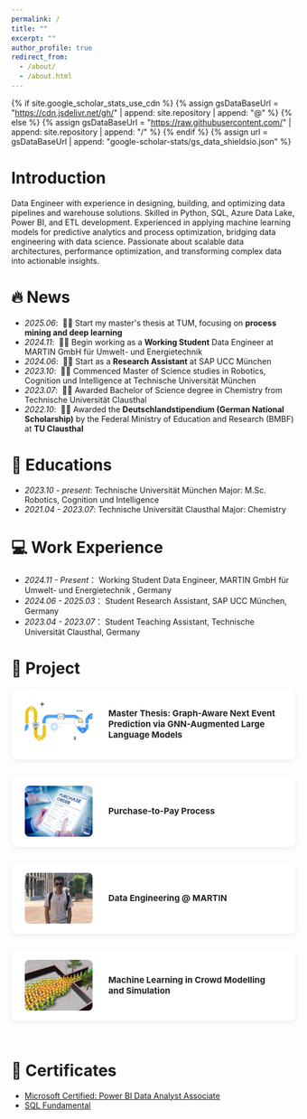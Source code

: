 ```yaml
---
permalink: /
title: ""
excerpt: ""
author_profile: true
redirect_from: 
  - /about/
  - /about.html
---
```


{% if site.google_scholar_stats_use_cdn %}
{% assign gsDataBaseUrl = "https://cdn.jsdelivr.net/gh/" | append: site.repository | append: "@" %}
{% else %}
{% assign gsDataBaseUrl = "https://raw.githubusercontent.com/" | append: site.repository | append: "/" %}
{% endif %}
{% assign url = gsDataBaseUrl | append: "google-scholar-stats/gs_data_shieldsio.json" %}

<span class='anchor' id='about-me'></span>

# Introduction

Data Engineer with experience in designing, building, and optimizing data pipelines and warehouse solutions. Skilled in Python, SQL, Azure Data Lake, Power BI, and ETL development. Experienced in applying machine learning models for predictive analytics and process optimization, bridging data engineering with data science. Passionate about scalable data architectures, performance optimization, and transforming complex data into actionable insights.

# 🔥 News
<span class='anchor' id='news'></span>
- *2025.06*: &nbsp;🎉🎉 Start my master's thesis at TUM, focusing on **process mining and deep learning**
- *2024.11*: &nbsp;🎉🎉 Begin working as a **Working Student** Data Engineer at MARTIN GmbH für Umwelt- und Energietechnik
- *2024.06*: &nbsp;🎉🎉 Start as a **Research Assistant** at SAP UCC München
- *2023.10*: &nbsp;🎉🎉 Commenced Master of Science studies in Robotics, Cognition und Intelligence at Technische Universität München
- *2023.07*: &nbsp;🎉🎉 Awarded Bachelor of Science degree in Chemistry from Technische Universität Clausthal
- *2022.10*: &nbsp;🎉🎉 Awarded the **Deutschlandstipendium (German National Scholarship)** by the Federal Ministry of Education and Research (BMBF) at **TU Clausthal**

# 📖 Educations
<span class='anchor' id='educations'></span>
- *2023.10 - present*: Technische Universität München  Major: M.Sc. Robotics, Cognition und Intelligence
- *2021.04 - 2023.07*: Technische Universität Clausthal  Major: Chemistry

# 💻 Work Experience
<span class='anchor' id='work-experience'></span>
- *2024.11 - Present*： Working Student Data Engineer,  MARTIN GmbH für Umwelt- und Energietechnik , Germany
- *2024.06 - 2025.03*： Student Research Assistant,  SAP UCC München, Germany
- *2023.04 - 2023.07*： Student Teaching Assistant, Technische Universität Clausthal, Germany



# 📝 Project
<span class='anchor' id='project'></span>

<div class="project-list">
  <a class="project-row" href="/projects/MA.html" target="_blank">
    <img src="../images/MA_cover.png" alt="MA_cover" class="project-img-vertical">
    <div class="project-title-vertical">Master Thesis: Graph-Aware Next Event Prediction via GNN-Augmented Large Language Models</div>
  </a>
  <a class="project-row" href="/projects/sap.html" target="_blank">
    <img src="../images/p2p_cover.jpg" alt="Purchase-to-Pay Process" class="project-img-vertical">
    <div class="project-title-vertical">Purchase-to-Pay Process</div>
  </a>
  <a class="project-row" href="/projects/data-engineering.html" target="_blank">
    <img src="images/1693343492359.png" alt="Data Engineering" class="project-img-vertical">
    <div class="project-title-vertical">Data Engineering @ MARTIN</div>
  </a>
  <a class="project-row" href="/projects/mlcms.html" target="_blank">
    <img src="../images/mlcms_cover.png" alt="ML Practical course" class="project-img-vertical">
    <div class="project-title-vertical">Machine Learning in Crowd Modelling and Simulation</div>
  </a>
</div>
<style>
.project-list {
  display: flex;
  flex-direction: column;
  gap: 28px;
  margin-top: 12px;
}
.project-row {
  display: flex;
  align-items: center;
  background: #fff;
  border-radius: 12px;
  box-shadow: 0 2px 8px rgba(0,0,0,0.08);
  padding: 18px 24px;
  text-decoration: none;
  transition: box-shadow 0.2s;
}
.project-row:hover {
  box-shadow: 0 4px 16px rgba(0,0,0,0.16);
  background: #f5faff;
}
.project-img-vertical {
  width: 120px;
  height: 90px;
  object-fit: cover;
  border-radius: 8px;
  margin-right: 28px;
}
.project-title-vertical {
  font-weight: bold;
  font-size: 1.08em;
  color: #222;
}
</style>

<div style="height:32px;"></div>

# 📑 Certificates
<span class='anchor' id='certificates'></span>

- <a href="../docs/Power BI Certification.pdf" target="_blank">Microsoft Certified: Power BI Data Analyst Associate</a>
- <a href="../docs/sql.pdf" target="_blank">SQL Fundamental</a>



